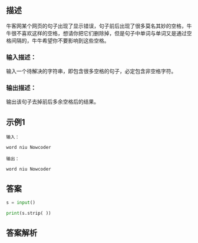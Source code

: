 ## 描述

牛客网某个网页的句子出现了显示错误，句子前后出现了很多莫名其妙的空格，牛牛很不喜欢这样的空格，想请你把它们删除掉，但是句子中单词与单词又是通过空格间隔的，牛牛希望你不要影响到这些空格。

### 输入描述：

输入一个待解决的字符串，即包含很多空格的句子，必定包含非空格字符。

### 输出描述：

输出该句子去掉前后多余空格后的结果。

## 示例1

```
输入：

word niu Nowcoder  

输出：

word niu Nowcoder
```

## 答案

```python
s = input()

print(s.strip( ))
```

## 答案解析